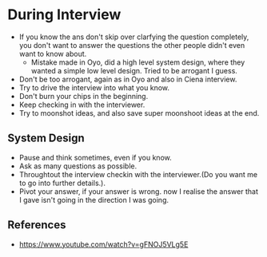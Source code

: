 # During Interview
- If you know the ans don't skip over clarfying the question completely, you don't want to answer the questions the other people didn't even want to know about.
  - Mistake made in Oyo, did a high level system design, where they wanted a simple low level design. Tried to be arrogant I guess.
- Don't be too arrogant, again as in Oyo and also in Ciena interview.
- Try to drive the interview into what you know.
- Don't burn your chips in the beginning.
- Keep checking in with the interviewer.
- Try to moonshot ideas, and also save super moonshoot ideas at the end.

## System Design
- Pause and think sometimes, even if you know.
- Ask as many questions as possible.
- Throughtout the interview checkin with the interviewer.(Do you want me to go into further details.).
- Pivot your answer, if your answer is wrong. now I realise the answer that I gave isn't going in the direction I was going.
## References
- https://www.youtube.com/watch?v=gFNOJ5VLg5E